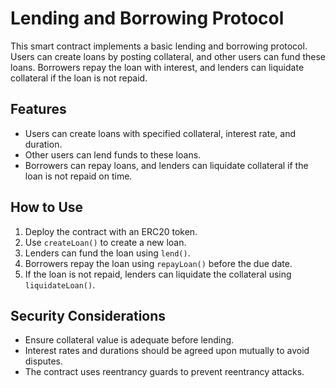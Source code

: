 # Lending and Borrowing Protocol

This smart contract implements a basic lending and borrowing protocol. Users can create loans by posting collateral, and other users can fund these loans. Borrowers repay the loan with interest, and lenders can liquidate collateral if the loan is not repaid.

## Features

- Users can create loans with specified collateral, interest rate, and duration.
- Other users can lend funds to these loans.
- Borrowers can repay loans, and lenders can liquidate collateral if the loan is not repaid on time.

## How to Use

1. Deploy the contract with an ERC20 token.
2. Use `createLoan()` to create a new loan.
3. Lenders can fund the loan using `lend()`.
4. Borrowers repay the loan using `repayLoan()` before the due date.
5. If the loan is not repaid, lenders can liquidate the collateral using `liquidateLoan()`.

## Security Considerations

- Ensure collateral value is adequate before lending.
- Interest rates and durations should be agreed upon mutually to avoid disputes.
- The contract uses reentrancy guards to prevent reentrancy attacks.
